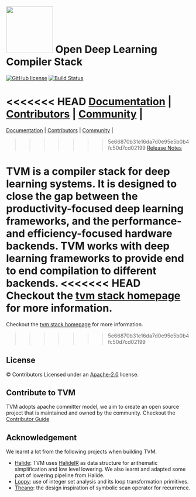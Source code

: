 <img src=https://raw.githubusercontent.com/tqchen/tvm.ai/master/images/logo/tvm-logo-small.png width=128/> Open Deep Learning Compiler Stack
==============================================

[![GitHub license](https://dmlc.github.io/img/apache2.svg)](./LICENSE)
[![Build Status](http://ci.tvm.ai:8080/buildStatus/icon?job=tvm/master)](http://ci.tvm.ai:8080/job/tvm/job/master/)

<<<<<<< HEAD
[Documentation](http://docs.tvm.ai) |
[Contributors](CONTRIBUTORS.md) |
[Community](http://tvm.ai/community.html) |
=======
[Documentation](https://docs.tvm.ai) |
[Contributors](CONTRIBUTORS.md) |
[Community](https://tvm.ai/community.html) |
>>>>>>> 5e66870b31e16da7d0e95e5b0b4fc50d7cd02199
[Release Notes](NEWS.md)

TVM is a compiler stack for deep learning systems. It is designed to close the gap between the
productivity-focused deep learning frameworks, and the performance- and efficiency-focused hardware backends.
TVM works with deep learning frameworks to provide end to end compilation to different backends.
<<<<<<< HEAD
Checkout the [tvm stack homepage](http://tvm.ai/)  for more information.
=======
Checkout the [tvm stack homepage](https://tvm.ai/)  for more information.
>>>>>>> 5e66870b31e16da7d0e95e5b0b4fc50d7cd02199

License
-------
© Contributors Licensed under an [Apache-2.0](https://github.com/dmlc/tvm/blob/master/LICENSE) license.

Contribute to TVM
-----------------
TVM adopts apache committer model, we aim to create an open source project that is maintained and owned by the community.
Checkout the [Contributor Guide](https://docs.tvm.ai/contribute/)

Acknowledgement
---------------
We learnt a lot from the following projects when building TVM.
- [Halide](https://github.com/halide/Halide): TVM uses [HalideIR](https://github.com/dmlc/HalideIR) as data structure for
  arithematic simplification and low level lowering. We also learnt and adapted some part of lowering pipeline from Halide.
- [Loopy](https://github.com/inducer/loopy): use of integer set analysis and its loop transformation primitives.
- [Theano](https://github.com/Theano/Theano): the design inspiration of symbolic scan operator for recurrence.
